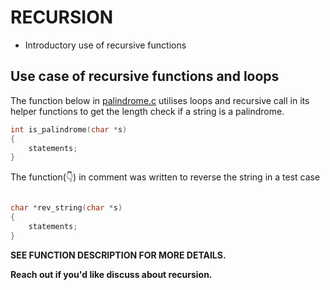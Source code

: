 #	RECURSION 

- Introductory use of recursive functions

## Use case of recursive functions and loops

The function below in [palindrome.c](https://github.com/Taiwopeter-babs/alx-low_level_programming/blob/afade24fe8a3a1ffeb52e6178910e8be77c886c6/0x08-recursion/palindrome.c) utilises loops and recursive call
in its helper functions to get the length check if a string is a palindrome.

```c
int is_palindrome(char *s)
{
	statements;
}
```

The function(:point_down:) in comment was written to reverse the string in a test case
```c

char *rev_string(char *s)
{
	statements;
}

```
__SEE FUNCTION DESCRIPTION FOR MORE DETAILS.__

__Reach out if you'd like discuss about recursion.__
